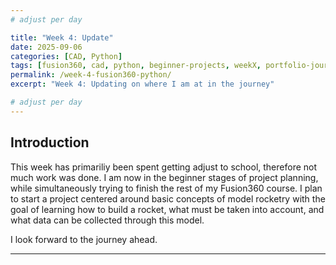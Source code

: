 ```yaml
---
# adjust per day

title: "Week 4: Update"
date: 2025-09-06 
categories: [CAD, Python]
tags: [fusion360, cad, python, beginner-projects, weekX, portfolio-journey, aerospace-engineering]
permalink: /week-4-fusion360-python/
excerpt: "Week 4: Updating on where I am at in the journey"

# adjust per day
---
```


## Introduction
This week has primariliy been spent getting adjust to school, therefore not much work was done. I am now in the beginner stages of project planning, while simultaneously trying to finish the rest of my Fusion360 course. I plan to start a project centered around basic concepts of model rocketry with the goal of learning how to build a rocket, what must be taken into account, and what data can be collected through this model.

I look forward to the journey ahead.

---
